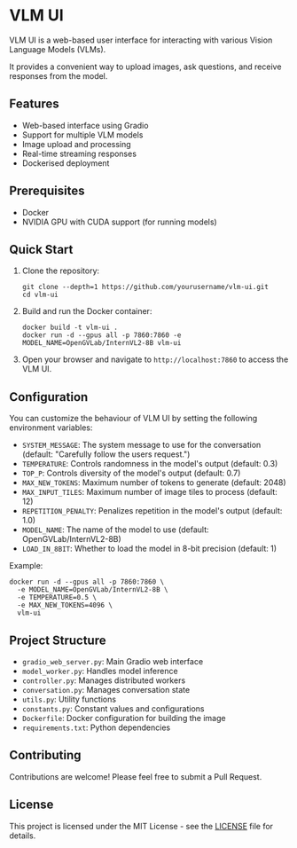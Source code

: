 # VLM UI

VLM UI is a web-based user interface for interacting with various Vision Language Models (VLMs).

It provides a convenient way to upload images, ask questions, and receive responses from the model.

## Features

- Web-based interface using Gradio
- Support for multiple VLM models
- Image upload and processing
- Real-time streaming responses
- Dockerised deployment

## Prerequisites

- Docker
- NVIDIA GPU with CUDA support (for running models)

## Quick Start

1. Clone the repository:
   ```shell
   git clone --depth=1 https://github.com/yourusername/vlm-ui.git
   cd vlm-ui
   ```

2. Build and run the Docker container:
   ```shell
   docker build -t vlm-ui .
   docker run -d --gpus all -p 7860:7860 -e MODEL_NAME=OpenGVLab/InternVL2-8B vlm-ui
   ```

3. Open your browser and navigate to `http://localhost:7860` to access the VLM UI.

## Configuration

You can customize the behaviour of VLM UI by setting the following environment variables:

- `SYSTEM_MESSAGE`: The system message to use for the conversation (default: "Carefully follow the users request.")
- `TEMPERATURE`: Controls randomness in the model's output (default: 0.3)
- `TOP_P`: Controls diversity of the model's output (default: 0.7)
- `MAX_NEW_TOKENS`: Maximum number of tokens to generate (default: 2048)
- `MAX_INPUT_TILES`: Maximum number of image tiles to process (default: 12)
- `REPETITION_PENALTY`: Penalizes repetition in the model's output (default: 1.0)
- `MODEL_NAME`: The name of the model to use (default: OpenGVLab/InternVL2-8B)
- `LOAD_IN_8BIT`: Whether to load the model in 8-bit precision (default: 1)

Example:

```shell
docker run -d --gpus all -p 7860:7860 \
  -e MODEL_NAME=OpenGVLab/InternVL2-8B \
  -e TEMPERATURE=0.5 \
  -e MAX_NEW_TOKENS=4096 \
  vlm-ui
```

## Project Structure

- `gradio_web_server.py`: Main Gradio web interface
- `model_worker.py`: Handles model inference
- `controller.py`: Manages distributed workers
- `conversation.py`: Manages conversation state
- `utils.py`: Utility functions
- `constants.py`: Constant values and configurations
- `Dockerfile`: Docker configuration for building the image
- `requirements.txt`: Python dependencies

## Contributing

Contributions are welcome! Please feel free to submit a Pull Request.

## License

This project is licensed under the MIT License - see the [LICENSE](LICENSE) file for details.

